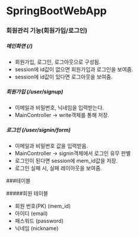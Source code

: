 # SpringBootWebApp

### 회원관리 기능(회원가입/로그인)

##### 메인화면 (/)

- 회원가입, 로그인, 로그아웃으로 구성됨.
- session에 id값이 없으면 회원가입과 로그인을 보여줌.
- session에 id값이 있다면 로그아웃을 보여줌.

##### 회원가입 (/user/signup)

- 이메일과 비밀번호, 닉네임을 입력받는다.
- MainController -> write객체를 통해 저장.

##### 로그인 (/user/signin/form)

- 이메일과 비밀번호 값을 입력받음.
- MainController -> signin객체에서 로그인 유무 판별
- 로그인이 된다면 session에 mem_id값을 저장.
- 로그인 실패 시, 실패 레이아웃을 보여줌.


###테이블

#####회원 테이블

- 회원 번호(PK) (mem_id)
- 아이디 (email)
- 패스워드 (password)
- 닉네임 (nickname)


